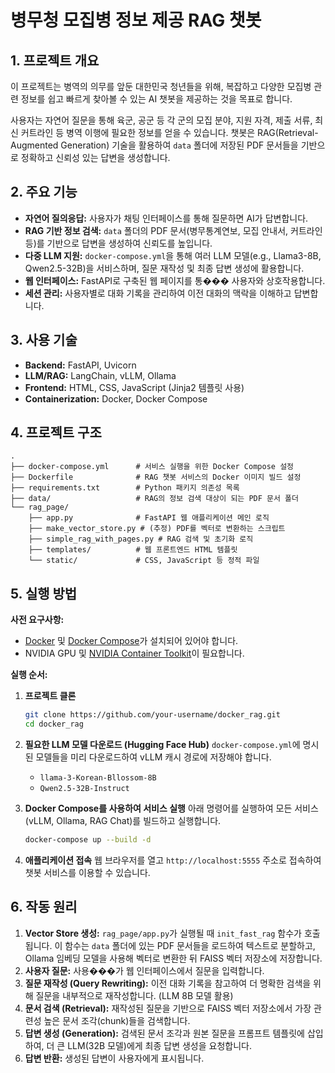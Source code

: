 # 병무청 모집병 정보 제공 RAG 챗봇

## 1. 프로젝트 개요

이 프로젝트는 병역의 의무를 앞둔 대한민국 청년들을 위해, 복잡하고 다양한 모집병 관련 정보를 쉽고 빠르게 찾아볼 수 있는 AI 챗봇을 제공하는 것을 목표로 합니다.

사용자는 자연어 질문을 통해 육군, 공군 등 각 군의 모집 분야, 지원 자격, 제출 서류, 최신 커트라인 등 병역 이행에 필요한 정보를 얻을 수 있습니다. 챗봇은 RAG(Retrieval-Augmented Generation) 기술을 활용하여 `data` 폴더에 저장된 PDF 문서들을 기반으로 정확하고 신뢰성 있는 답변을 생성합니다.

## 2. 주요 기능

- **자연어 질의응답:** 사용자가 채팅 인터페이스를 통해 질문하면 AI가 답변합니다.
- **RAG 기반 정보 검색:** `data` 폴더의 PDF 문서(병무통계연보, 모집 안내서, 커트라인 등)를 기반으로 답변을 생성하여 신뢰도를 높입니다.
- **다중 LLM 지원:** `docker-compose.yml`을 통해 여러 LLM 모델(e.g., Llama3-8B, Qwen2.5-32B)을 서비스하며, 질문 재작성 및 최종 답변 생성에 활용합니다.
- **웹 인터페이스:** FastAPI로 구축된 웹 페이지를 통��� 사용자와 상호작용합니다.
- **세션 관리:** 사용자별로 대화 기록을 관리하여 이전 대화의 맥락을 이해하고 답변합니다.

## 3. 사용 기술

- **Backend:** FastAPI, Uvicorn
- **LLM/RAG:** LangChain, vLLM, Ollama
- **Frontend:** HTML, CSS, JavaScript (Jinja2 템플릿 사용)
- **Containerization:** Docker, Docker Compose

## 4. 프로젝트 구조

```
.
├── docker-compose.yml      # 서비스 실행을 위한 Docker Compose 설정
├── Dockerfile              # RAG 챗봇 서비스의 Docker 이미지 빌드 설정
├── requirements.txt        # Python 패키지 의존성 목록
├── data/                   # RAG의 정보 검색 대상이 되는 PDF 문서 폴더
└── rag_page/
    ├── app.py              # FastAPI 웹 애플리케이션 메인 로직
    ├── make_vector_store.py # (추정) PDF를 벡터로 변환하는 스크립트
    ├── simple_rag_with_pages.py # RAG 검색 및 초기화 로직
    ├── templates/          # 웹 프론트엔드 HTML 템플릿
    └── static/             # CSS, JavaScript 등 정적 파일
```

## 5. 실행 방법

**사전 요구사항:**
- [Docker](https://www.docker.com/get-started) 및 [Docker Compose](https://docs.docker.com/compose/install/)가 설치되어 있어야 합니다.
- NVIDIA GPU 및 [NVIDIA Container Toolkit](https://docs.nvidia.com/datacenter/cloud-native/container-toolkit/latest/install-guide.html)이 필요합니다.

**실행 순서:**

1. **프로젝트 클론**
   ```bash
   git clone https://github.com/your-username/docker_rag.git
   cd docker_rag
   ```

2. **필요한 LLM 모델 다운로드 (Hugging Face Hub)**
   `docker-compose.yml`에 명시된 모델들을 미리 다운로드하여 vLLM 캐시 경로에 저장해야 합니다.
   - `llama-3-Korean-Bllossom-8B`
   - `Qwen2.5-32B-Instruct`

3. **Docker Compose를 사용하여 서비스 실행**
   아래 명령어를 실행하여 모든 서비스(vLLM, Ollama, RAG Chat)를 빌드하고 실행합니다.
   ```bash
   docker-compose up --build -d
   ```

4. **애플리케이션 접속**
   웹 브라우저를 열고 `http://localhost:5555` 주소로 접속하여 챗봇 서비스를 이용할 수 있습니다.

## 6. 작동 원리

1.  **Vector Store 생성:** `rag_page/app.py`가 실행될 때 `init_fast_rag` 함수가 호출됩니다. 이 함수는 `data` 폴더에 있는 PDF 문서들을 로드하여 텍스트로 분할하고, Ollama 임베딩 모델을 사용해 벡터로 변환한 뒤 FAISS 벡터 저장소에 저장합니다.
2.  **사용자 질문:** 사용���가 웹 인터페이스에서 질문을 입력합니다.
3.  **질문 재작성 (Query Rewriting):** 이전 대화 기록을 참고하여 더 명확한 검색을 위해 질문을 내부적으로 재작성합니다. (LLM 8B 모델 활용)
4.  **문서 검색 (Retrieval):** 재작성된 질문을 기반으로 FAISS 벡터 저장소에서 가장 관련성 높은 문서 조각(chunk)들을 검색합니다.
5.  **답변 생성 (Generation):** 검색된 문서 조각과 원본 질문을 프롬프트 템플릿에 삽입하여, 더 큰 LLM(32B 모델)에게 최종 답변 생성을 요청합니다.
6.  **답변 반환:** 생성된 답변이 사용자에게 표시됩니다.
